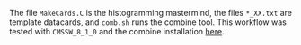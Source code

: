 The file `MakeCards.C` is the histogramming mastermind, the files `*_XX.txt` are template datacards, and `comb.sh` runs the combine tool. This workflow was tested with `CMSSW_8_1_0` and the combine installation [here](https://cms-analysis.github.io/HiggsAnalysis-CombinedLimit/#slc6cc7-release-cmssw_8_1_x).